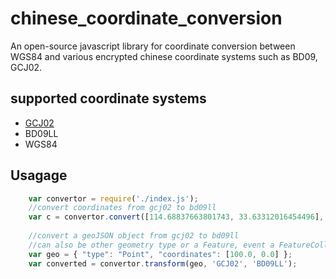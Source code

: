 # chinese_coordinate_conversion
An open-source javascript library for coordinate conversion between WGS84 and various encrypted chinese coordinate systems such as BD09, GCJ02.

## supported coordinate systems

* [GCJ02](https://en.wikipedia.org/wiki/Restrictions_on_geographic_data_in_China)
* BD09LL
* WGS84


## Usagage


```javascript
    var convertor = require('./index.js');
    //convert coordinates from gcj02 to bd09ll
    var c = convertor.convert([114.68837663801743, 33.63312016454496], 'GCJ02', 'BD09LL');
    
    //convert a geoJSON object from gcj02 to bd09ll
    //can also be other geometry type or a Feature, event a FeatureCollection
    var geo = { "type": "Point", "coordinates": [100.0, 0.0] };
    var converted = convertor.transform(geo, 'GCJ02', 'BD09LL');
```
